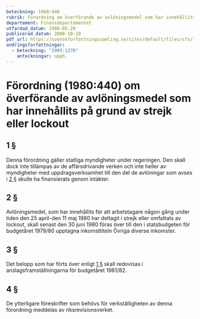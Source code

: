 ```yaml
---
beteckning: 1980:440
rubrik: Förordning om överförande av avlöningsmedel som har innehållits på grund av strejk eller lockout
departement: Finansdepartementet
utfardad_datum: 1980-05-29
publicerad_datum: 2008-10-10
pdf_url: https://svenskforfattningssamling.se/sites/default/files/sfs/1980-05/SFS1980-440.pdf
andringsforfattningar:
  - beteckning: "1993:1278"
    anteckningar: upph.
---
```


# Förordning (1980:440) om överförande av avlöningsmedel som har innehållits på grund av strejk eller lockout

## 1 §

Denna förordning gäller statliga myndigheter under regeringen. Den skall dock inte tillämpas av de affärsdrivande verken och inte heller av myndigheter med uppdragsverksamhet till den del de avlöningar som avses i [2 §](#2) skulle ha finansierats genom intäkter.

## 2 §

Avlöningsmedel, som har innehållits för att arbetstagare någon gång under tiden den 25 april-den 11 maj 1980 har deltagit i strejk eller omfattats av lockout, skall senast den 30 juni 1980 föras över till den i statsbudgeten för budgetåret 1979/80 upptagna inkomsttiteln Övriga diverse inkomster.

## 3 §

Det belopp som har förts över enligt [1 §](#1) skall redovisas i anslagsframställningarna för budgetåret 1981/82.

## 4 §

De ytterligare föreskrifter som behövs för verkställigheten av denna förordning meddelas av riksrevisionsverket.